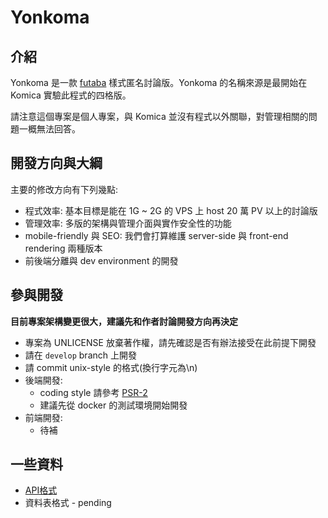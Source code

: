 # Yonkoma

## 介紹

Yonkoma 是一款 [futaba](https://www.2chan.net/script/) 樣式匿名討論版。Yonkoma 的名稱來源是最開始在 Komica 實驗此程式的四格版。

請注意這個專案是個人專案，與 Komica 並沒有程式以外關聯，對管理相關的問題一概無法回答。

## 開發方向與大綱

主要的修改方向有下列幾點:

- 程式效率: 基本目標是能在 1G ~ 2G 的 VPS 上 host 20 萬 PV 以上的討論版
- 管理效率: 多版的架構與管理介面與實作安全性的功能
- mobile-friendly 與 SEO: 我們會打算維護 server-side 與 front-end rendering 兩種版本
- 前後端分離與 dev environment 的開發

## 參與開發

**目前專案架構變更很大，建議先和作者討論開發方向再決定**

- 專案為 UNLICENSE 放棄著作權，請先確認是否有辦法接受在此前提下開發
- 請在 `develop` branch 上開發
- 請 commit unix-style 的格式(換行字元為\n)
- 後端開發:
  - coding style 請參考 [PSR-2](https://www.php-fig.org/psr/psr-2/)
  - 建議先從 docker 的測試環境開始開發
- 前端開發:
  - 待補

## 一些資料

- [API格式](https://github.com/Nekosyndrome/yonkoma/wiki/Api)
- 資料表格式 - pending

